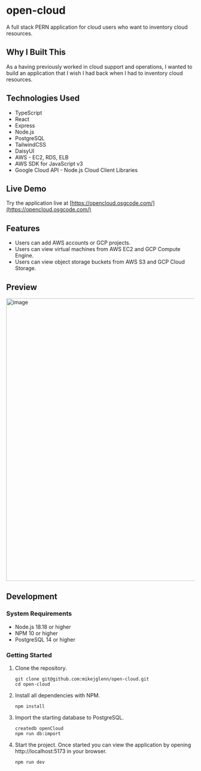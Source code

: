 # open-cloud

A full stack PERN application for cloud users who want to inventory cloud resources.

## Why I Built This

As a having previously worked in cloud support and operations, I wanted to build an application that I wish I had back when I had to inventory cloud resources.

## Technologies Used

- TypeScript
- React
- Express
- Node.js
- PostgreSQL
- TailwindCSS
- DaisyUI
- AWS - EC2, RDS, ELB
- AWS SDK for JavaScript v3
- Google Cloud API - Node.js Cloud Client Libraries

## Live Demo

Try the application live at [https://opencloud.osgcode.com/](https://opencloud.osgcode.com/)

## Features

- Users can add AWS accounts or GCP projects.
- Users can view virtual machines from AWS EC2 and GCP Compute Engine.
- Users can view object storage buckets from AWS S3 and GCP Cloud Storage.

## Preview

<img width="755" alt="image" src="https://github.com/user-attachments/assets/53024844-b32b-4c4c-afdb-fd9b29ab8585" />

## Development

### System Requirements

- Node.js 18.18 or higher
- NPM 10 or higher
- PostgreSQL 14 or higher

### Getting Started

1. Clone the repository.

   ```shell
   git clone git@github.com:mikejglenn/open-cloud.git
   cd open-cloud
   ```

1. Install all dependencies with NPM.

   ```shell
   npm install
   ```

1. Import the starting database to PostgreSQL.

   ```shell
   createdb openCloud
   npm run db:import
   ```

1. Start the project. Once started you can view the application by opening http://localhost:5173 in your browser.

   ```shell
   npm run dev
   ```

